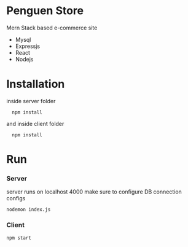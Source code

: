 # Penguen Store

Mern Stack based e-commerce site
  - Mysql
  - Expressjs
  - React
  - Nodejs

# Installation
inside server folder
  ``` 
    npm install
  ```
  and inside client folder
  ``` 
    npm install
  ```
 # Run
 ### Server
 server runs on localhost 4000 make sure to configure DB connection configs
 ```
 nodemon index.js
 ```
### Client
 ```
 npm start
 ```